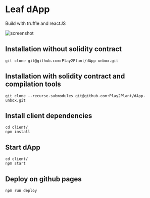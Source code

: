 # Leaf dApp

Build with truffle and reactJS

![screenshot](screenshot.png)

## Installation without solidity contract
```
git clone git@github.com:Play2Plant/dApp-unbox.git
```

## Installation with solidity contract and compilation tools
```
git clone --recurse-submodules git@github.com:Play2Plant/dApp-unbox.git
```

## Install client dependencies
```
cd client/
npm install
```

## Start dApp
```
cd client/
npm start
```

## Deploy on github pages
`npm run deploy`

